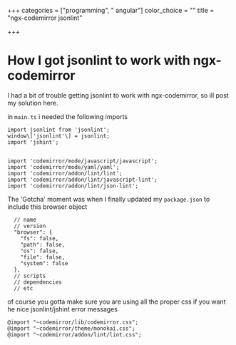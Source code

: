 +++
categories = ["programming", " angular"]
color_choice = ""
title = "ngx-codemirror jsonlint"

+++
# How I got jsonlint to work with ngx-codemirror

I had a bit of trouble getting jsonlint to work with ngx-codemirror, so ill post my solution here.

in `main.ts` i needed the following imports

    import jsonlint from 'jsonlint';
    window\['jsonlint'\] = jsonlint;
    import 'jshint';
    
      
    import 'codemirror/mode/javascript/javascript';
    import 'codemirror/mode/yaml/yaml';
    import 'codemirror/addon/lint/lint';
    import 'codemirror/addon/lint/javascript-lint';
    import 'codemirror/addon/lint/json-lint';

The 'Gotcha' moment was when I finally updated my `package.json` to include this browser object

      // name
      // version
      "browser": {
        "fs": false,
        "path": false,
        "os": false,
        "file": false,
        "system": false
      },
      // scripts
      // dependencies
      // etc

of course you gotta make sure you are using all the proper css if you want he nice jsonlint/jshint error messages

    @import "~codemirror/lib/codemirror.css";
    @import "~codemirror/theme/monokai.css";
    @import "~codemirror/addon/lint/lint.css";